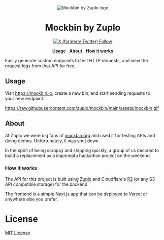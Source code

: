 <div align="center">
<img alt="Mockbin by Zuplo logo" src="https://cdn.zuplo.com/assets/53e83603-7b0c-4d0c-af0e-5878c330c263.png">

</div>

<div align="center">
<h1>Mockbin by Zuplo</h1>
  <a href="https://twitter.com/zuplo">
    <img alt="X (formerly Twitter) Follow" src="https://img.shields.io/twitter/follow/zuplo">
  </a>
  <p align="center">
  <a href="#usage
  "><strong>Usage</strong></a> · 
  <a href="#about
  "><strong>About</strong></a> · 
   <a href="#how-it-works
  "><strong>How it works</strong></a>
</p>
</p>
</div>

Easily generate custom endpoints to test HTTP requests, and view the request logs from that API for free.

## Usage

Visit https://mockbin.io, create a new bin, and start sending requests to your new endpoint.

https://raw.githubusercontent.com/zuplo/mockbin/main/assets/mockbin.gif

## About 

At Zuplo we were big fans of [mockbin.org](https://mockbin.org) and used it for testing APIs and doing demos. Unfortunately, it was shut down.

In the spirit of being scrappy and shipping quickly, a group of us decided to build a replacement as a impromptu hackathon project on the weekend.

### How it works

The API for this project is built using [Zuplo](https://zuplo.com) and Cloudflare's [R2](https://www.cloudflare.com/developer-platform/r2/) (or any S3 API compatible storage) for the backend. 

The frontend is a simple Next.js app that can be deployed to Vercel or anywhere else you prefer.

# License

[MIT License](./LICENSE)
